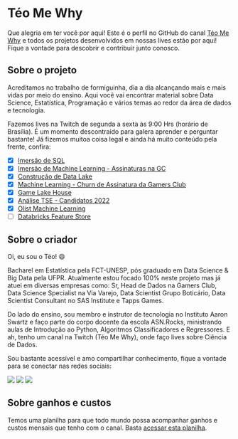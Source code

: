 # Téo Me Why

Que alegria em ter você por aqui! Este é o perfil no GitHub do canal [Téo Me Why](https://www.twitch.tv/teomewhy) e todos os projetos desenvolvidos em nossas lives estão por aqui!
Fique a vontade para descobrir e contribuir junto conosco.

## Sobre o projeto

Acreditamos no trabalho de formiguinha, dia a dia alcançando mais e mais vidas por meio do ensino. Aqui você vai encontrar material sobre Data Science, Estatística, Programação e vários temas ao redor da área de dados e tecnologia.

Fazemos lives na Twitch de segunda a sexta às 9:00 Hrs (horário de Brasília). É um momento descontraído para galera aprender e perguntar bastante! Já fizemos muitoa coisa legal e ainda há muito conteúdo pela frente, confira:

- [X] [Imersão de SQL](https://www.twitch.tv/collections/1GD1BC-Y3BbhgA)
- [X] [Imersão de Machine Learning - Assinaturas na GC](https://www.twitch.tv/collections/xDcbIHun4xYMFA)
- [X] [Construção de Data Lake](https://www.twitch.tv/collections/RfkhG2pJ7xY2TA)
- [X] [Machine Learning - Churn de Assinatura da Gamers Club](https://github.com/TeoMeWhy/churn-sub)
- [X] [Game Lake House](https://github.com/TeoMeWhy/game-lake-house)
- [X] [Análise TSE - Candidatos 2022](https://github.com/TeoMeWhy/tse-analytics)
- [X] [Olist Machine Learning](https://github.com/TeoMeWhy/olist-ml-models)
- [ ] [Databricks Feature Store](https://www.twitch.tv/collections/D8xJ12cDZBe_lQ)

## Sobre o criador

Oi, eu sou o Téo! 😄

Bacharel em Estatística pela FCT-UNESP, pós graduado em Data Science & Big Data pela UFPR. Atualmente estou focado 100% neste projeto mas já atuei em diversas empresas como: Sr, Head de Dados na Gamers Club, Data Science Specialist na Via Varejo, Data Scientist Grupo Boticário, Data Scientist Consultant no SAS Institute e Tapps Games.

Do lado do ensino, sou membro e instrutor de tecnologia no Instituto Aaron Swartz e faço parte do corpo docente da escola ASN.Rocks, ministrando aulas de Introdução ao Python, Algoritmos Classificadores e Regressores. E ah, tenho um canal na Twitch (Téo Me Why), onde faço lives sobre Ciência de Dados.

Sou bastante acessível e amo compartilhar conhecimento, fique a vontade para se conectar nas redes sociais:

<div> 
  <a href="https://www.youtube.com/channel/UC-Xa9J9-B4jBOoBNIHkMMKA" target="_blank"><img src="https://img.shields.io/badge/YouTube-FF0000?style=for-the-badge&logo=youtube&logoColor=white" target="_blank"></a>
 	<a href="https://www.twitch.tv/teomewhy" target="_blank"><img src="https://img.shields.io/badge/Twitch-9146FF?style=for-the-badge&logo=twitch&logoColor=white" target="_blank"></a>
  <a href="https://www.linkedin.com/in/teocalvo/" target="_blank"><img src="https://img.shields.io/badge/-LinkedIn-%230077B5?style=for-the-badge&logo=linkedin&logoColor=white" target="_blank"></a> 
</div>

## Sobre ganhos e custos

Temos uma planilha para que todo mundo possa acompanhar ganhos e custos mensais que tenho com o canal. Basta [acessar esta planilha](https://docs.google.com/spreadsheets/d/1V5e4aIJTLh1k7kFn_wj5Bn_7_9hDCml1eNcXdK6NhU8/edit?usp=sharing).
